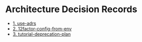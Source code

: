 # Architecture Decision Records

* [1. use-adrs](0001-use-adrs.md)
* [2. 12factor-config-from-env](0002-12factor-config-from-env.md)
* [3. tutorial-deprecation-plan](0003-tutorial-deprecation-plan.md)